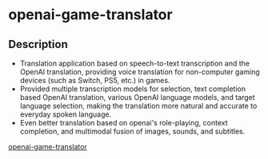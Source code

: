 # openai-game-translator

## Description

- Translation application based on speech-to-text transcription and the OpenAI translation, providing voice translation for non-computer gaming devices (such as Switch, PS5, etc.) in games.
- Provided multiple transcription models for selection, text completion based OpenAI translation, various OpenAI language models, and target language selection, making the translation more natural and accurate to everyday spoken language.
- Even better translation based on openai's role-playing, context completion, and multimodal fusion of images, sounds, and subtitles.

[openai-game-translator](https://github.com/Erisae/openai-game-translator)

